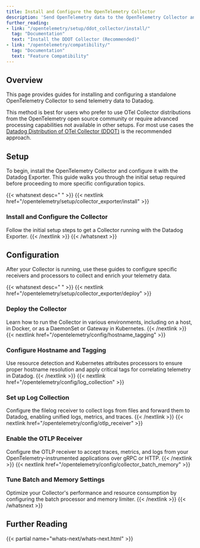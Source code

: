 ```yaml
---
title: Install and Configure the OpenTelemetry Collector
description: 'Send OpenTelemetry data to the OpenTelemetry Collector and Datadog Exporter'
further_reading:
- link: "/opentelemetry/setup/ddot_collector/install/"
  tag: "Documentation"
  text: "Install the DDOT Collector (Recommended)"
- link: "/opentelemetry/compatibility/"
  tag: "Documentation"
  text: "Feature Compatibility"
---
```


## Overview

This page provides guides for installing and configuring a standalone OpenTelemetry Collector to send telemetry data to Datadog.

This method is best for users who prefer to use OTel Collector distributions from the OpenTelemetry open source community or require advanced processing capabilities not available in other setups. For most use cases the [Datadog Distribution of OTel Collector (DDOT)][1] is the recommended approach.

## Setup

To begin, install the OpenTelemetry Collector and configure it with the Datadog Exporter. This guide walks you through the initial setup required before proceeding to more specific configuration topics.

{{< whatsnext desc=" " >}}
    {{< nextlink href="/opentelemetry/setup/collector_exporter/install" >}}
    <h3>Install and Configure the Collector</h3>
    Follow the initial setup steps to get a Collector running with the Datadog Exporter.
    {{< /nextlink >}}
{{< /whatsnext >}}

## Configuration

After your Collector is running, use these guides to configure specific receivers and processors to collect and enrich your telemetry data.

{{< whatsnext desc=" " >}}
    {{< nextlink href="/opentelemetry/setup/collector_exporter/deploy" >}}
    <h3>Deploy the Collector</h3>
    Learn how to run the Collector in various environments, including on a host, in Docker, or as a DaemonSet or Gateway in Kubernetes.
    {{< /nextlink >}}
    {{< nextlink href="/opentelemetry/config/hostname_tagging" >}}
    <h3>Configure Hostname and Tagging</h3>
    Use resource detection and Kubernetes attributes processors to ensure proper hostname resolution and apply critical tags for correlating telemetry in Datadog.
    {{< /nextlink >}}
    {{< nextlink href="/opentelemetry/config/log_collection" >}}
    <h3>Set up Log Collection</h3>
    Configure the filelog receiver to collect logs from files and forward them to Datadog, enabling unified logs, metrics, and traces.
    {{< /nextlink >}}
    {{< nextlink href="/opentelemetry/config/otlp_receiver" >}}
    <h3>Enable the OTLP Receiver</h3>
    Configure the OTLP receiver to accept traces, metrics, and logs from your OpenTelemetry-instrumented applications over gRPC or HTTP.
    {{< /nextlink >}}
    {{< nextlink href="/opentelemetry/config/collector_batch_memory" >}}
    <h3>Tune Batch and Memory Settings</h3>
    Optimize your Collector's performance and resource consumption by configuring the batch processor and memory limiter.
    {{< /nextlink >}}
{{< /whatsnext >}}

## Further Reading

{{< partial name="whats-next/whats-next.html" >}}

[1]: /opentelemetry/setup/ddot_collector/install/
